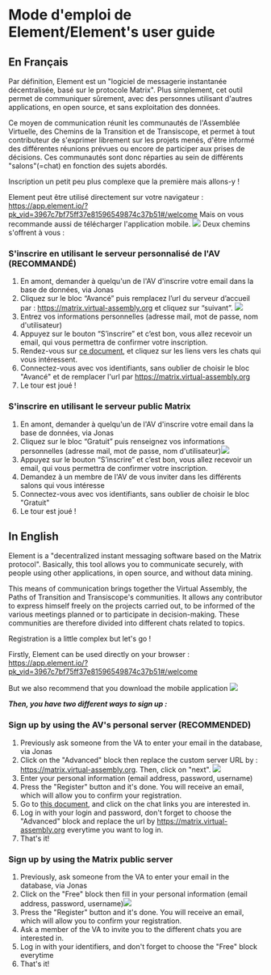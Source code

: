 # Mode d'emploi de Element/Element's user guide

## En Français

Par définition, Element est un "logiciel de messagerie instantanée décentralisée, basé sur le protocole Matrix". Plus simplement, cet outil permet de communiquer sûrement, avec des personnes utilisant d'autres applications, en open source, et sans exploitation des données. 

Ce moyen de communication réunit les communautés de l'Assemblée Virtuelle, des Chemins de la Transition et de Transiscope, et permet à tout contributeur de s'exprimer librement sur les projets menés, d'être informé des différentes réunions prévues ou encore de participer aux prises de décisions. 
Ces communautés sont donc réparties au sein de différents "salons"(=chat) en fonction des sujets abordés. 

Inscription un petit peu plus complexe que la première mais allons-y !

Element peut être utilisé directement sur votre navigateur : https://app.element.io/?pk_vid=3967c7bf75ff37e81596549874c37b51#/welcome 
Mais on vous recommande aussi de télécharger l'application mobile. ![](https://pad.lescommuns.org/uploads/upload_3716b408c1a2d8b27d2907f2a03bbcc4.png)
Deux chemins s'offrent à vous : 

### S'inscrire en utilisant le serveur personnalisé de l'AV (RECOMMANDÉ)

1. En amont, demander à quelqu'un de l'AV d'inscrire votre email dans la base de données, via Jonas
2. Cliquez sur le bloc “Avancé” puis remplacez l’url du serveur d’accueil par : https://matrix.virtual-assembly.org et cliquez sur “suivant”.                                          ![](https://pad.lescommuns.org/uploads/upload_cd033e699925929cee40740314c2e2a3.png)
3. Entrez vos informations personnelles (adresse mail, mot de passe, nom d'utilisateur)
5. Appuyez sur le bouton “S’inscrire” et c’est bon, vous allez recevoir un email, qui vous permettra de confirmer votre inscription.
6. Rendez-vous sur [ce document](https://pad.lescommuns.org/NULi_QmkS0-X9dmlogyY8g#), et cliquez sur les liens vers les chats qui vous intéressent.
7. Connectez-vous avec vos identifiants, sans oublier de choisir le bloc "Avancé" et de remplacer l'url par https://matrix.virtual-assembly.org
8. Le tour est joué ! 

### S'inscrire en utilisant le serveur public Matrix 

1. En amont, demander à quelqu'un de l'AV d'inscrire votre email dans la base de données, via Jonas
2. Cliquez sur le bloc “Gratuit” puis renseignez vos informations personnelles (adresse mail, mot de passe, nom d'utilisateur)![](https://pad.lescommuns.org/uploads/upload_e96466dfdf31e964b45b9d230ee7920e.png)
3. Appuyez sur le bouton “S’inscrire” et c’est bon, vous allez recevoir un email, qui vous permettra de confirmer votre inscription.
6. Demandez à un membre de l'AV de vous inviter dans les différents salons qui vous intéresse 
7. Connectez-vous avec vos identifiants, sans oublier de choisir le bloc "Gratuit" 
8. Le tour est joué !

## In English 

Element is a "decentralized instant messaging software based on the Matrix protocol". Basically, this tool allows you to communicate securely, with people using other applications, in open source, and without data mining. 

This means of communication brings together the Virtual Assembly, the Paths of Transition and Transiscope's communities. It allows any contributor to express himself freely on the projects carried out, to be informed of the various meetings planned or to participate in decision-making. 
These communities are therefore divided into different chats related to topics. 

Registration is a little complex but let's go !

Firstly, Element can be used directly on your browser : https://app.element.io/?pk_vid=3967c7bf75ff37e81596549874c37b51#/welcome 

But we also recommend that you download the mobile application ![](https://pad.lescommuns.org/uploads/upload_3716b408c1a2d8b27d2907f2a03bbcc4.png)

**_Then, you have two different ways to sign up :_**  

### Sign up by using the AV's personal server (RECOMMENDED)

1. Previously ask someone from the VA to enter your email in the database, via Jonas
2. Click on the "Advanced" block then replace the custom server URL by : https://matrix.virtual-assembly.org. Then, click on "next".                               ![](https://pad.lescommuns.org/uploads/upload_70ee85dc3778614ba64ff2059130f942.png)
3. Enter your personal information (email address, password, username)
4. Press the "Register" button and it's done. You will receive an email, which will allow you to confirm your registration.
5. Go to [this document](https://pad.lescommuns.org/NULi_QmkS0-X9dmlogyY8g#), and click on the chat links you are interested in.
6. Log in with your login and password, don't forget to choose the "Advanced" block and replace the url by https://matrix.virtual-assembly.org everytime you want to log in.
7. That's it! 

### Sign up by using the Matrix public server 

1. Previously, ask someone from the VA to enter your email in the database, via Jonas
2. Click on the "Free" block then fill in your personal information (email address, password, username)![](https://pad.lescommuns.org/uploads/upload_2b0d1d0909ed85fbb90770599a6b60fd.png)
3. Press the "Register" button and it's done. You will receive an email, which will allow you to confirm your registration.
6. Ask a member of the VA to invite you to the different chats you are interested in. 
7. Log in with your identifiers, and don't forget to choose the "Free" block everytime
8. That's it!
